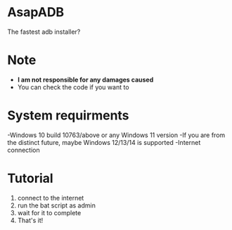 # AsapADB
The fastest adb installer?

# Note
- **I am not responsible for any damages caused**
- You can check the code if you want to

# System requirments
-Windows 10 build 10763/above or any Windows 11 version
-If you are from the distinct future, maybe Windows 12/13/14 is supported
-Internet connection
 
# Tutorial
   1. connect to the internet
   2. run the bat script as admin
   3. wait for it to complete
   4. That's it!
 
 
